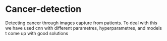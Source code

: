 # Cancer-detection
Detecting cancer through images capture from patients. To deal with this we have used cnn with different parametres, hyperparametres, and models t come up with good solutions 
